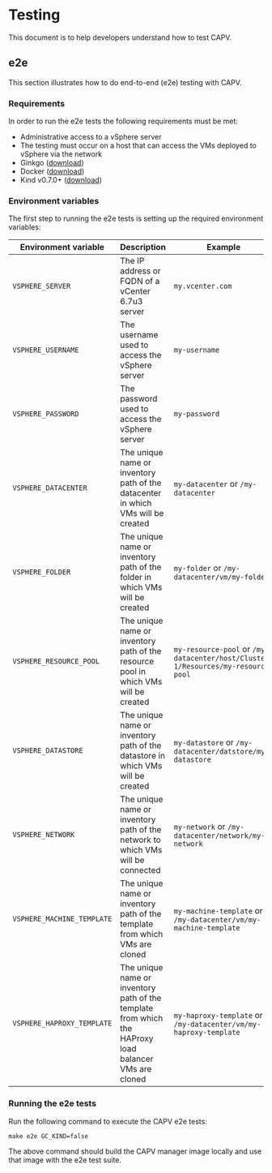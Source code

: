 # Testing

This document is to help developers understand how to test CAPV.

## e2e

This section illustrates how to do end-to-end (e2e) testing with CAPV.

### Requirements

In order to run the e2e tests the following requirements must be met:

* Administrative access to a vSphere server
* The testing must occur on a host that can access the VMs deployed to vSphere via the network
* Ginkgo ([download](https://onsi.github.io/ginkgo/#getting-ginkgo))
* Docker ([download](https://www.docker.com/get-started))
* Kind v0.7.0+ ([download](https://kind.sigs.k8s.io))

### Environment variables

The first step to running the e2e tests is setting up the required environment variables:

| Environment variable       | Description                                                                                           | Example                                                                          |
| -------------------------- | ----------------------------------------------------------------------------------------------------- | -------------------------------------------------------------------------------- |
| `VSPHERE_SERVER`           | The IP address or FQDN of a vCenter 6.7u3 server                                                      | `my.vcenter.com`                                                                 |
| `VSPHERE_USERNAME`         | The username used to access the vSphere server                                                        | `my-username`                                                                    |
| `VSPHERE_PASSWORD`         | The password used to access the vSphere server                                                        | `my-password`                                                                    |
| `VSPHERE_DATACENTER`       | The unique name or inventory path of the datacenter in which VMs will be created                      | `my-datacenter` or `/my-datacenter`                                              |
| `VSPHERE_FOLDER`           | The unique name or inventory path of the folder in which VMs will be created                          | `my-folder` or `/my-datacenter/vm/my-folder`                                     |
| `VSPHERE_RESOURCE_POOL`    | The unique name or inventory path of the resource pool in which VMs will be created                   | `my-resource-pool` or `/my-datacenter/host/Cluster-1/Resources/my-resource-pool` |
| `VSPHERE_DATASTORE`        | The unique name or inventory path of the datastore in which VMs will be created                       | `my-datastore` or `/my-datacenter/datstore/my-datastore`                         |
| `VSPHERE_NETWORK`          | The unique name or inventory path of the network to which VMs will be connected                       | `my-network` or `/my-datacenter/network/my-network`                              |
| `VSPHERE_MACHINE_TEMPLATE` | The unique name or inventory path of the template from which VMs are cloned                           | `my-machine-template` or `/my-datacenter/vm/my-machine-template`                 |
| `VSPHERE_HAPROXY_TEMPLATE` | The unique name or inventory path of the template from which the HAProxy load balancer VMs are cloned | `my-haproxy-template` or `/my-datacenter/vm/my-haproxy-template`                 |

### Running the e2e tests

Run the following command to execute the CAPV e2e tests:

```shell
make e2e GC_KIND=false
```

The above command should build the CAPV manager image locally and use that image with the e2e test suite.
